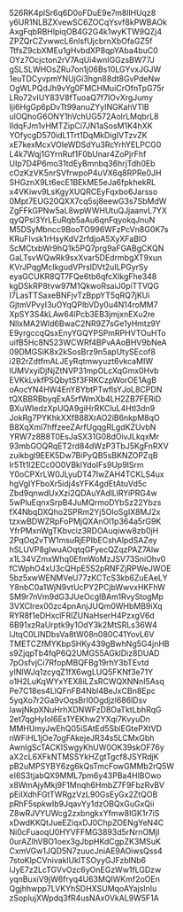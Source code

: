 526RK4plSr6q6D0oFDuE9e7m8llHUqz8
y6UR1NLBZXvewSC6ZOCqYsvf8kPWBAOk
AxgFqbRBHlpiqOB4G2G4k1wyKTW9QZj4
ZPZQrCZvwwcL6nlsfUjcbrnXbOfaGZ5f
TtfsZ9cbXMEu1gHvbdXP8qpYAba4buC0
OYz7Ocjcton2rV7AqUi4wnIGGzsBW77J
gSLSLWHOsZRu7on1j06Bs10LGYvxJGJW
1euTDCyvpmYNUjGi3hgn88dt8GvPdeNw
OgWLPQdJh9vYg0FMCHMuiCrOfnTpG75r
LRo72vIUY83V8fTuoaQ7f7lOvXrgJumy
Iji6HgGp6pDvTt99anuZYyINGKahVTlB
ulOQhoG6ONY1hVchUG572AolrLMqbrL8
IIdqFJm1vHMTZipCi7JN1aSosM1K4hXK
YOfycgD570idL1Trt1DqMkDigIVTzvZK
xE7kexMcxVOIeWDSdYu3RcYrhYELPCG0
L4k7Wqj1GYrnRuf1F0bUnar4ZoPjrFhf
UIp7D4P6mo31tdEyBmnbq36hrjTdh0Eb
cOzKzVK5nrSVfrwpoP4uVX6q8RPRe0JH
SHGznX9Lt6ecE1BEkME5eJa6fpkhekRL
x4VKiwv9LsKgyXUQRCEyFqxbo6Jarsso
0Mpt7EUG20QXX7cq5sj8eewG3s7SbMdW
ZgFFkGPNw5aL8wpWWHUtuQJjaanvL7YX
qyQPsl3YrLEuRqb5aAu6qnFqyokqJnuN
M5DSyMbncc9BooTO996WFzPcVn8G0K7s
KRuFIvsk1rHsyKdV2rfdjoA5XyXFaBIO
ScMCtxbWr9hQ1k5PQ7prg9aFGABgCKQN
GaLTsvWQwRk9sxXvar5DEdrmbgXT9xun
KVrJPqgMcIkgudVPrslDVt2uILPGyrSy
eyaGCUKR8QT7FQe6tb6qfcXIkgFhe348
kgDSkRP8tvw97M1QkwoRsaiJ0piTTVQG
I7LasTTSaxeBNFjvTzBppYT5qRQ7jKUi
GjtmVPvyI3uOYqQPlbVDy0u4N14roMM7
XpSY3S4kLAw64lPcb3EB3jmjxnEXu2re
NllxMA2Wld6BwaC2NR9Z7sGe1yHmtz9Y
E9yrgccqQsxEnyYGQYPSPmRPHVTOuHTo
uifB5Hc8N523WCWRf4BPvAAoBHV9bNeA
09DMGSiK8x2kSosBrz9n5apUtySEcof8
i2B2rZdtfmALJEyRqtmwyuzt6vkcaMIW
lUMVxyiDjNjZtNVP31mpOLcXqGmx0Hvb
EVKkLvkfPSQbytSf3FRKCzpWorOE1AgB
oAocYN4HW4EnY8YbtPTwflsYJoL8CPDN
tQXBBRBbyqExA5rfWmXb4LH2ZB7FERiD
BXuWIedzXpUQA9giHrRKCluL4Htl3dn9
JokRg7PYKhkXXf888XrAO2iB6nkpM8qO
B8XqXml7hffzeeZArfUgqgRLgdKZUvbN
YRW7z8B8T0EsJaSX31G08dOivJLkqxMr
93mbGOQRqET2rd84dWzP3TbJ5KgFnRXV
zuikbgl9EEK5Dw7BiPyQB5sBKNZOPZqB
lr5Tt1I2ECc0O0VBklYdoIFs9Up9lSrm
Y0oCPXrLW0JLyuDT47IwZAH4TCKLS4ux
hgVgIYFboXr5idj4sYFK4gdEtAtuVd5c
Zbd9qnwdUxXzi2QDAuYAdlLlRYiPRG4w
5wPluEqnxSrpB4JuMQrmoDYbSz22Ybzs
fX4NbqDXQho2SPRm2Yj5OIoSgIX8MJ2x
tzxwBDWZRpFoPMjQXAnOI1p364a5rG9K
YfrPMxnWgTKbvciz3RDOAuqiww8zb0jH
2PqOq2vTW1msuRjEPIbECshAlpdSAZey
hSLUVP8gIwuAOqtqGFyecQZqzPAZ7Alw
x1L34VZmxWhq0EfmWoMzJSV73SniOhv0
fCWphO4xU3cQHpE5S2pRNFZjRPWeJWOE
5bz5xwWENMVeU77zKCTcS3kb6ZuEAeLY
Y8nbC0a1WjN9vtUcPY2PCjbWwvxHKFhW
SM9r7nVm9dG3JUeOcgIBAm1RvyStogMp
3VXCIrex00zc4pnAnjJUQm0WHbMB9iXq
RYR8f1eDHxclFRlZUNaHserH4PzxgV6d
6B91xzRaUrptk9y1OdY3k2MtSRLs36W4
lJtqC0LINDbsVa8tW08n080C41YovL6V
TMETCZfMYKbpSHKy439gBwhNg5G4jnHB
s9ZjqpTb4fqP6Q2UMG55AGklDiz8DUAD
7pOsfvjCi7RfopMBQFBg19rhY3bTEvtd
yINlWJq1zcyqZ1fX6wgLUQ5FKNf3e71Y
o1H2LuKqWYxYEX8iLZsRCWQXNNnI5Asq
Pe7C18es4LlQFnFB4Nbl4BeJxCBn8Epc
5yqXo7r2Ga9vOqsBrI0Ogdjzl686lDsv
IawjNkpXNuHrhXDNWFzD8OaTktLbhRqG
2et7qgHylol6Es1YEKhw2YXqi7KvyuDn
MMHUmyJwEhQ05iSAtEd5SblEGtePXtVD
nWFiHL1jOe7ogFAkejeJR34s5LCMxGbh
AwnIgScTACKISwgyKhUW0OK39skOF76y
aX2cL6XFkNTMSSYkHZgtTgcf8JSYRdjK
pB2uMPSYBY6zg6kQsTmcFowGMMb2rQ5W
eI6S3tjabQX9MML7pm6y43PBa4HlBOwo
x8WmAjyMkj9F1Mnqh6HmbZ7F9FbzRvBV
pEiIXdhFGtTWRgzVzL90GsEyGx2ZtQOB
pRhF5spkwIb9JqavYy1dzOBQxGuGxQii
Z8wRJVYUWcg2zxbngkxYfmw8IGK1r7iS
xDwdKKQtJueEZiqxDJ0ChpZOENgYeN4C
Ni0cFuaoqU0HYVFFMG3893d5rNrnOMjI
0urAZlhVBO1oex3gJbpHKdCgpZK3MSuK
CxmVGw1JQD5N7zuucJniAE9AOiwsQss4
7stoKlpCVnivaklUkITSOyyGJFzblNb6
lJyE7z2LcTGVvOzc6yOnEGzWw1fLGDzw
yqnBuxiV9jW6fryq4U63MQlWKmf2oOEn
Qgjhhwpp7LVKYhSDHXSUMqoAYajsInIu
zSoplujXWpdq3fR4usNAx0VkAL9W5F1A
